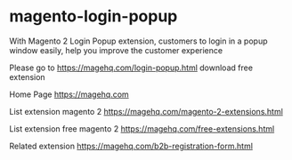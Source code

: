 # magento-login-popup
With Magento 2 Login Popup extension, customers to login in a popup window easily, help you improve the customer experience

Please go to https://magehq.com/login-popup.html download free extension

Home Page https://magehq.com

List extension magento 2 https://magehq.com/magento-2-extensions.html

List extension free magento 2 https://magehq.com/free-extensions.html

Related extension https://magehq.com/b2b-registration-form.html
